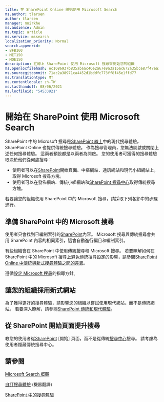 ```yaml
---
title: 在 SharePoint Online 開始使用 Microsoft Search
ms.author: tlarsen
author: tlarsen
manager: mnirkhe
ms.audience: Admin
ms.topic: article
ms.service: mssearch
localization_priority: Normal
search.appverid:
- BFB160
- MET150
- MOE150
description: 在線上 SharePoint 使用 Microsoft 搜尋來開始您的組織
ms.openlocfilehash: ec1686937b835abaac46e2a67e9a3a16ac672a35bce87f47ea1fa59fe0f59f1f
ms.sourcegitcommit: 71ac2a38971ca4452d1bddfc773ff8f45e1ffd77
ms.translationtype: MT
ms.contentlocale: zh-TW
ms.lasthandoff: 08/06/2021
ms.locfileid: "54533921"
---
```

# <a name="get-started-with-microsoft-search-in-sharepoint"></a>開始在 SharePoint 使用 Microsoft Search

SharePoint 中的 Microsoft 搜尋是[SharePoint 線上](https://products.office.com/sharepoint/collaboration)中的現代搜尋體驗。 SharePoint Online 也提供傳統搜尋體驗。 作為搜尋管理員，您無法開啟或關閉上述任何搜尋體驗。 這兩者預設都是以兩者為開啟。 您的使用者可獲得的搜尋體驗取決於他們從何處搜尋：

- 使用者可以在[SharePoint](http://sharepoint.com/)開始頁面、中樞網站、通訊網站和現代小組網站上，取得 Microsoft 搜尋方塊。
- 使用者可以在發佈網站、傳統小組網站和[SharePoint 搜尋中心](/sharepoint/manage-search-center)取得傳統搜尋方塊。

若要讓您的組織使用 SharePoint 中的 Microsoft 搜尋，請採取下列各節中的步驟進行。

## <a name="prepare-for-microsoft-search-in-sharepoint"></a>準備 SharePoint 中的 Microsoft 搜尋

使用者只會找到已編制索引的[SharePoint](http://sharepoint.com/)內容。 Microsoft 搜尋與傳統搜尋會共用 SharePoint 內容的相同索引，這會自動進行編目和編制索引。 

有些組織會在 SharePoint 中使用傳統搜尋和 Microsoft 搜尋。 若要瞭解如何在 SharePoint 中的 Microsoft 搜尋上避免傳統搜尋設定的影響，請參閱[SharePoint Online 中傳統與新式搜尋體驗之間的差異](/sharepoint/differences-classic-modern-search)。

遵循[設定 Microsoft 搜尋](./setup-microsoft-search.md)的指導方針。


## <a name="get-your-organization-to-adopt-modern-sites"></a>讓您的組織採用新式網站

為了獲得更好的搜尋體驗，請影響您的組織以嘗試使用現代網站，而不是傳統網站。 若要深入瞭解，請參閱[SharePoint 傳統和現代體驗](https://support.office.com/article/SharePoint-classic-and-modern-experiences-5725c103-505d-4a6e-9350-300d3ec7d73f)。

## <a name="promote-searching-from-the-sharepoint-start-page"></a>從 SharePoint 開始頁面提升搜尋

教您的使用者從[SharePoint](http://sharepoint.com/) [開始] 頁面，而不是從傳統[搜尋中心](/sharepoint/manage-search-center)搜尋。 請考慮為使用者隱藏傳統搜尋中心。

## <a name="see-also"></a>請參閱
[Microsoft Search 概觀](overview-microsoft-search.md)

[自訂搜尋體驗](/sharepoint/overview-of-search) (機器翻譯)

[SharePoint 中的搜尋體驗](/sharepoint/get-started-with-modern-search-experience)
